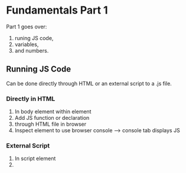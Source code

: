 # Fundamentals Part 1
Part 1 goes over:
 1. runing JS code, 
 2. variables, 
 3. and numbers.

## Running JS Code
Can be done directly through HTML or an external script to a .js file.

### Directly in HTML
1. In body element within <script></script> element
2. Add JS function or declaration
3. through HTML file in browser
4. Inspect element to use browser console --> console tab displays JS

### External Script
1. In script element
2. <script src="jsfile.js></script>`

## Variables
- named storage for data
- use **let** keyword to create variable
- **NOTE:** variable should only be declared once. Repeated declaration of same variable is an error.

### Different Types of Variable Declaration
```` 
// 1. variable declaration then assignment
let message;

message = 'Hello';

// 2. single line declaration + assignment (most common)
let message = 'Hello!';

// 3. multiple variables in one line
let user = 'John', age = 25, message = 'Hello';

// 4. multiline variant (per line)
let user = 'John';
let age = 25;
let message = 'Hello';

// 5. multiline style
let user = 'John',
  age = 25,
  message = 'Hello';
````

### **var** vs **let**
- var keyword is *almost* the same as let
- "old-school" way
- will be discussed later

### JS Variables are mutable + can be copied
- A variable can be changed as many times as we want
````
let message;

message = 'Hello!';

message = 'World!'; // value changed

alert(message);
````
- A variable can be assigned to another to copy one's data

````
let hello = 'Hello world!';

let message;

// copy 'Hello world' from hello into message
message = hello;

// now two variables hold the same data
alert(hello); // Hello world!
alert(message); // Hello world!
````

## Variable Naming
limitations on var names:
- name **MUST** contain only letters, digits, or symbols `$` and `$`.
- first character **must not be a digit**.
- Case matters (apple != APPLE)
- Non-Latin letters are allowed, but not recommended
- reserved names (let, class, return, function, etc.). list [here](https://developer.mozilla.org/en-US/docs/Web/JavaScript/Reference/Lexical_grammar#keywords)
- make sure to declare variable first, then assign value

## Constants
- constant / unchanged / immutable variable use `const` isntead of `let`
`const myBirthday = '18.04.1982';`

### Uppercase constants
- common practice to use constants as aliases for **difficult-to-remember** values known prior to execution

- such constants are made using capital letters and underscores
- examples include constants for colors and their hexadecimal values